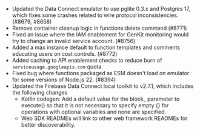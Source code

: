 - Updated the Data Connect emulator to use pglite 0.3.x and Postgres 17, which fixes some crashes related to wire protocol inconsistencies. (#8679, #8658)
- Remove container cleanup logic in functions:delete command (#8771)
- Fixed an issue where the IAM enablement for GenKit monitoring would try to change an invalid service account. (#8756)
- Added a max instance default to function templates and comments educating users on cost controls. (#8772)
- Added caching to API enablement checks to reduce burn of `serviceusage.googleapis.com` quota.
- Fixed bug where functions packaged as ESM doesn't load on emulator for some versions of Node.js 22. (#8394)
- Updated the Firebase Data Connect local toolkit to v2.7.1, which includes the following changes
  - Kotlin codegen: Add a default value for the block\_ parameter to execute() so that it is not necessary to specify empty {} for operations with optional variables and none are specified.
  - Web SDK READMEs will link to other web framework READMEs for better discoverability.
